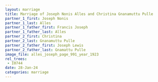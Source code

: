 ```yaml
---
layout: marriage
title: Marriage of Joseph Nonis Alles and Christina Gnanamuttu Pulle
partner_1_first: Joseph Nonis
partner_1_last: Alles
partner_1_father_first: Francis Joseph
partner_1_father_last: Alles
partner_2_first: Christina
partner_2_last: Gnanamuttu Pulle
partner_2_father_first: Joseph Lewis
partner_2_father_last: Gnamattu Pulle
image_file: alles_joseph_page_991_year_1923
rel_trees:
 - I0744
date: 28-Jan-24
categories: marriage
---
```


